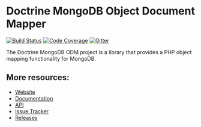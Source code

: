 # Doctrine MongoDB Object Document Mapper

[![Build Status](https://secure.travis-ci.org/doctrine/mongodb-odm.png?branch=master)](http://travis-ci.org/doctrine/mongodb-odm)
[![Code Coverage](https://scrutinizer-ci.com/g/doctrine/mongodb-odm/badges/coverage.png?b=master)](https://scrutinizer-ci.com/g/doctrine/mongodb-odm/?branch=master)
[![Gitter](https://badges.gitter.im/doctrine/mongodb-odm.svg)](https://gitter.im/doctrine/mongodb-odm)


The Doctrine MongoDB ODM project is a library that provides a PHP object mapping functionality for MongoDB.

## More resources:

* [Website](https://www.doctrine-project.org/projects/mongodb-odm.html)
* [Documentation](https://www.doctrine-project.org/projects/doctrine-mongodb-odm/en/stable/)
* [API](https://www.doctrine-project.org/api/mongodb-odm/stable/)
* [Issue Tracker](https://github.com/doctrine/mongodb-odm/issues)
* [Releases](https://github.com/doctrine/mongodb-odm/releases)

